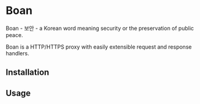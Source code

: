 # Boan
Boan - 보안 - a Korean word meaning security or the preservation of public peace.

Boan is a HTTP/HTTPS proxy with easily extensible request and response handlers.

## Installation

## Usage


